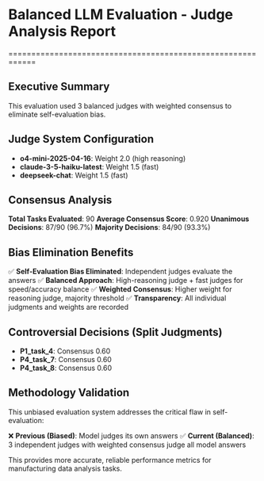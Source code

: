 # Balanced LLM Evaluation - Judge Analysis Report
============================================================

## Executive Summary

This evaluation used 3 balanced judges with weighted consensus to eliminate self-evaluation bias.

## Judge System Configuration

- **o4-mini-2025-04-16**: Weight 2.0 (high reasoning)
- **claude-3-5-haiku-latest**: Weight 1.5 (fast)
- **deepseek-chat**: Weight 1.5 (fast)

## Consensus Analysis

**Total Tasks Evaluated**: 90
**Average Consensus Score**: 0.920
**Unanimous Decisions**: 87/90 (96.7%)
**Majority Decisions**: 84/90 (93.3%)

## Bias Elimination Benefits

✅ **Self-Evaluation Bias Eliminated**: Independent judges evaluate the answers
✅ **Balanced Approach**: High-reasoning judge + fast judges for speed/accuracy balance
✅ **Weighted Consensus**: Higher weight for reasoning judge, majority threshold
✅ **Transparency**: All individual judgments and weights are recorded

## Controversial Decisions (Split Judgments)

- **P1_task_4**: Consensus 0.60
- **P4_task_7**: Consensus 0.60
- **P4_task_8**: Consensus 0.60

## Methodology Validation

This unbiased evaluation system addresses the critical flaw in self-evaluation:

❌ **Previous (Biased)**: Model judges its own answers
✅ **Current (Balanced)**: 3 independent judges with weighted consensus judge all model answers

This provides more accurate, reliable performance metrics for manufacturing data analysis tasks.